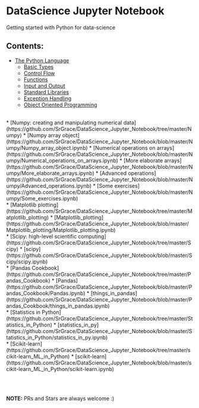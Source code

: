 # DataScience Jupyter Notebook
Getting started with Python for data-science

## Contents:

* [The Python Language](https://github.com/SrGrace/DataScience_Jupyter_Notebook/tree/master/The_Python_Language)
  * [Basic Types](https://github.com/SrGrace/DataScience_Jupyter_Notebook/blob/master/The_Python_Language/basics_containers_operators.ipynb)
  * [Control Flow](https://github.com/SrGrace/DataScience_Jupyter_Notebook/blob/master/The_Python_Language/control_flow.ipynb)
  * [Functions](https://github.com/SrGrace/DataScience_Jupyter_Notebook/blob/master/The_Python_Language/functions.ipynb)
  * [Input and Output](https://github.com/SrGrace/DataScience_Jupyter_Notebook/blob/master/The_Python_Language/Input_and_Output.ipynb)
  * [Standard Libraries](https://github.com/SrGrace/DataScience_Jupyter_Notebook/blob/master/The_Python_Language/standard_libraries.ipynb)
  * [Exception Handling](https://github.com/SrGrace/DataScience_Jupyter_Notebook/blob/master/The_Python_Language/Exception_handling.ipynb)
  * [Object Oriented Programming](https://github.com/SrGrace/DataScience_Jupyter_Notebook/blob/master/The_Python_Language/object_oriented_programming_(OOP).ipynb)
<br>
* [Numpy: creating and manipulating numerical data](https://github.com/SrGrace/DataScience_Jupyter_Notebook/tree/master/Numpy)
  * [Numpy array object](https://github.com/SrGrace/DataScience_Jupyter_Notebook/blob/master/Numpy/Numpy_array_object.ipynb)
  * [Numerical operations on arrays](https://github.com/SrGrace/DataScience_Jupyter_Notebook/blob/master/Numpy/Numerical_operations_on_arrays.ipynb)
  * [More elaborate arrays](https://github.com/SrGrace/DataScience_Jupyter_Notebook/blob/master/Numpy/More_elaborate_arrays.ipynb)
  * [Advanced operations](https://github.com/SrGrace/DataScience_Jupyter_Notebook/blob/master/Numpy/Advanced_operations.ipynb)
  * [Some exercises](https://github.com/SrGrace/DataScience_Jupyter_Notebook/blob/master/Numpy/Some_exercises.ipynb)
<br>  
* [Matplotlib plotting](https://github.com/SrGrace/DataScience_Jupyter_Notebook/tree/master/Matplotlib_plotting)
  * [Matplotlib_plotting](https://github.com/SrGrace/DataScience_Jupyter_Notebook/blob/master/Matplotlib_plotting/Matplotlib_plotting.ipynb)
 <br> 
* [Scipy: high-level scientific computing](https://github.com/SrGrace/DataScience_Jupyter_Notebook/tree/master/Scipy)
  * [scipy](https://github.com/SrGrace/DataScience_Jupyter_Notebook/blob/master/Scipy/scipy.ipynb)
<br>
* [Pandas Cookbook](https://github.com/SrGrace/DataScience_Jupyter_Notebook/tree/master/Pandas_Cookbook)
  * [Pandas](https://github.com/SrGrace/DataScience_Jupyter_Notebook/blob/master/Pandas_Cookbook/Pandas.ipynb)
  * [things_in_pandas](https://github.com/SrGrace/DataScience_Jupyter_Notebook/blob/master/Pandas_Cookbook/things_in_pandas.ipynb)
<br>
* [Statistics in Python](https://github.com/SrGrace/DataScience_Jupyter_Notebook/tree/master/Statistics_in_Python)
  * [statistics_in_py](https://github.com/SrGrace/DataScience_Jupyter_Notebook/blob/master/Statistics_in_Python/statistics_in_py.ipynb)
<br>
* [Scikit-learn](https://github.com/SrGrace/DataScience_Jupyter_Notebook/tree/master/scikit-learn_ML_in_Python)
  * [scikit-learn](https://github.com/SrGrace/DataScience_Jupyter_Notebook/blob/master/scikit-learn_ML_in_Python/scikit-learn.ipynb)

  
  
   
  
<br><br>

**NOTE:** PRs and Stars are always welcome :)

